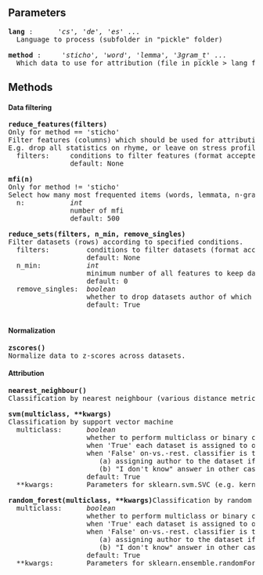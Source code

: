 

## Parameters
<pre>
<b>lang</b> :      <i>'cs', 'de', 'es' ...</i> 
  Language to process (subfolder in "pickle" folder)  

<b>method</b> :     <i>'sticho', 'word', 'lemma', '3gram_t' ...</i>
  Which data to use for attribution (file in pickle > lang folder)
</pre>

## Methods
#### Data filtering
<pre>
<b>reduce_features(filters)</b>
Only for method == 'sticho'
Filter features (columns) which should be used for attribution. 
E.g. drop all statistics on rhyme, or leave on stress profile.
  filters:     conditions to filter features (format accepted by pandas .query method)
               default: None    

<b>mfi(n)</b>
Only for method != 'sticho'
Select how many most frequented items (words, lemmata, n-grams) will be analyzed.
  n:           <i>int</i>
               number of mfi
               default: 500    

<b>reduce_sets(filters, n_min, remove_singles)</b>
Filter datasets (rows) according to specified conditions.
  filters:         conditions to filter datasets (format accepted by pandas .query method)
                   default: None
  n_min:           <i>int</i>
                   minimum number of all features to keep dataset
                   default: 0
  remove_singles:  <i>boolean</i>
                   whether to drop datasets author of which is not author of any other dataset
                   default: True

</pre>

#### Normalization
<pre>
<b>zscores()</b>
Normalize data to z-scores across datasets.
</pre>

#### Attribution
<pre>
<b>nearest_neighbour()</b>
Classification by nearest neighbour (various distance metrics)

<b>svm(multiclass, **kwargs)</b>
Classification by support vector machine
  multiclass:      <i>boolean</i>
                   whether to perform multiclass or binary classification
                   when 'True' each dataset is assigned to one author
                   when 'False' on-vs.-rest. classifier is trained for every author resulting in:
                      (a) assigning author to the dataset if precisely one classifier gives other decision than 'rest'
                      (b) "I don't know" answer in other cases
                   default: True
  **kwargs:        Parameters for sklearn.svm.SVC (e.g. kernel, gamma...)
  
<b>random_forest(multiclass, **kwargs)</b>Classification by random forest
  multiclass:      <i>boolean</i>
                   whether to perform multiclass or binary classification
                   when 'True' each dataset is assigned to one author
                   when 'False' on-vs.-rest. classifier is trained for every author resulting in:
                      (a) assigning author to the dataset if precisely one classifier gives other decision than 'rest'
                      (b) "I don't know" answer in other cases
                   default: True
  **kwargs:        Parameters for sklearn.ensemble.randomForestClassifier (e.g. n_estimators, class_weight...)
</pre>
